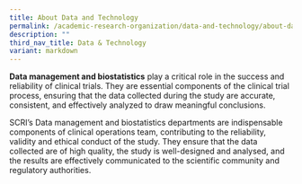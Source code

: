 ```yaml
---
title: About Data and Technology
permalink: /academic-research-organization/data-and-technology/about-data-and-technology/
description: ""
third_nav_title: Data & Technology
variant: markdown
---
```

**Data management and biostatistics** play a critical role in the success and reliability of clinical trials. They are essential components of the clinical trial process, ensuring that the data collected during the study are accurate, consistent, and effectively analyzed to draw meaningful conclusions. 

SCRI’s Data management and biostatistics departments are indispensable components of clinical operations team, contributing to the reliability, validity and ethical conduct of the study. They ensure that the data collected are of high quality, the study is well-designed and analysed, and the results are effectively communicated to the scientific community and regulatory authorities.
